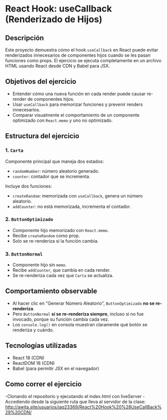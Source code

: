 # React Hook: useCallback (Renderizado de Hijos)

## Descripción

Este proyecto demuestra cómo el hook `useCallback` en React puede evitar renderizados innecesarios de componentes hijos cuando se les pasan funciones como props. El ejercicio se ejecuta completamente en un archivo HTML usando React desde CDN y Babel para JSX.

## Objetivos del ejercicio

- Entender cómo una nueva función en cada render puede causar re-render de componentes hijos.
- Usar `useCallback` para memorizar funciones y prevenir renders innecesarios.
- Comparar visualmente el comportamiento de un componente optimizado con `React.memo` y uno no optimizado.

## Estructura del ejercicio

### 1. `Carta`
Componente principal que maneja dos estados:
- `randomNumber`: número aleatorio generado.
- `counter`: contador que se incrementa.

Incluye dos funciones:
- `createRandom`: memorizada con `useCallback`, genera un número aleatorio.
- `addCounter`: no está memorizada, incrementa el contador.

### 2. `ButtonOptimizado`
- Componente hijo memorizado con `React.memo`.
- Recibe `createRandom` como prop.
- Solo se re-renderiza si la función cambia.

### 3. `ButtonNormal`
- Componente hijo sin `memo`.
- Recibe `addCounter`, que cambia en cada render.
- Se re-renderiza cada vez que `Carta` se actualiza.

## Comportamiento observable

- Al hacer clic en "Generar Número Aleatorio", `ButtonOptimizado` **no se re-renderiza**.
- Pero `ButtonNormal` **sí se re-renderiza siempre**, incluso si no fue invocado, porque su función cambia cada vez.
- Los `console.log()` en consola muestran claramente qué botón se renderiza y cuándo.

## Tecnologías utilizadas

- React 18 (CDN)
- ReactDOM 18 (CDN)
- Babel (para permitir JSX en el navegador)

## Como correr el ejercicio

-Clonando el repositorio y ejecutando el index.html con liveServer
-Accediendo desde la siguiente ruta que lleva al servidor de la clase: http://awita.site/usuarios/jaq23369/React%20Hook%20%28UseCallBack%29%20CDN/






